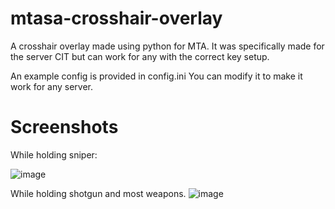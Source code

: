 # mtasa-crosshair-overlay
A crosshair overlay made using python for MTA. It was specifically made for the server CIT but can work for any with the correct key setup.

An example config is provided in config.ini
You can modify it to make it work for any server.

# Screenshots

While holding sniper:

![image](https://github.com/user-attachments/assets/71af233c-472a-4453-a79b-181fc102b63b)


While holding shotgun and most weapons.
![image](https://i.imgur.com/2dL2guO.png)    
